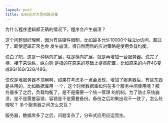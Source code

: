 ```yaml
---
layout: post
title: 如何应对大型网路流量
---
```

为什么程序逻辑都正确的情况下，程序会产生崩溃？

这个问题很好理解，因为有些硬件限制，比如最多允许10000个独立ip访问，超过了，即使逻辑正常也会
发生崩溃。很自然而然的应对策略是使用负载均衡。

说白了吧，这是一种横向扩展，啥是横向扩展，就是再增加一台服务器。说完了横，接下来说纵，纵向则
是指的在原来的基础上提高配置，比如原来的内存4G变成8G/16G/32G/48G。

仅仅是堆服务器不顶用啊，如果在考虑多一点会发现，增加了服务器后，有些东西是共用的，比如数据库用
一个，这个时候数据库如何在多个服务中间使用呢？服务器多了之后，负载均衡了，是不是需要一个统一管理
的机制。为了防止系统崩溃，是不是需要容错，容错是不是需要备份。备份之后如果出现不一致了，怎么处理呢？
多个服务器之间怎么交互？


服务器，数据库多了之后，问题复杂了，分布式应用应运而生。


